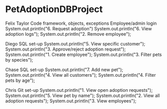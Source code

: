 # PetAdoptionDBProject

Felix Taylor
Code framework, objects, exceptions
Employee/admin login
System.out.println("6. Request adoption")
System.out.println("6. View adoption logs");
System.out.println("2. Remove employee");

Diego
SQL set-up
System.out.println("5. View specific customer");
System.out.println("3. Approve/reject adoption request");
System.out.println("1. Create employee");
System.out.println("3. Filter pets by species");

Chase
SQL set-up
System.out.println("7. Add new pet");
System.out.println("4. View all customers");
System.out.println("4. Filter pets by age");

Chris
Git set-up
System.out.println("1. View open adoption requests");
System.out.println("5. View pet by name");
System.out.println("2. View all adoption requests");
System.out.println("3. View employees");
